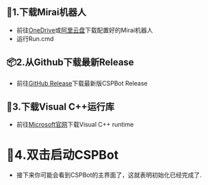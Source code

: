 ## 🤖1.下载Mirai机器人
- 前往[OneDrive](https://1drv.ms/u/s!Amxr3REUqLcYhVcKX1d5FVuoNaEw?e=1jY3Qs)或[阿里云盘](https://www.aliyundrive.com/s/f4m2v1pJFcB)下载配置好的Mirai机器人
- 运行Run.cmd

## 📦2.从Github下载最新Release
- 前往[GitHub Release](https://github.com/HuoHuas001/CSPBot/releases/)下载最新版CSPBot Release

## 🚗3.下载Visual C++运行库
- 前往[Microsoft官网](https://docs.microsoft.com/zh-cn/cpp/windows/latest-supported-vc-redist?view=msvc-170)下载Visual C++ runtime

# 🏃‍4.双击启动CSPBot
- 接下来你可能会看到CSPBot的主界面了，这就表明初始化已经完成了.

